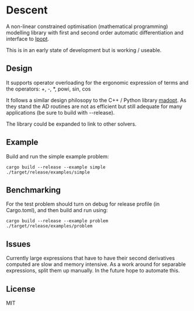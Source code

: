# Descent

A non-linear constrained optimisation (mathematical programming) modelling
library with first and second order automatic differentiation and interface to
[Ipopt](https://projects.coin-or.org/Ipopt).

This is in an early state of development but is working / useable.

## Design

It supports operator overloading for the ergonomic expression of terms and the
operators: +, -, \*, powi, sin, cos

It follows a similar design philosopy to the C++ / Python library
[madopt](https://github.com/stanle/madopt). As they stand the AD routines are
not as efficient but still adequate for many applications (be sure to build
with --release).

The library could be expanded to link to other solvers.

## Example

Build and run the simple example problem:

```
cargo build --release --example simple
./target/release/examples/simple
```

## Benchmarking

For the test problem should turn on debug for release profile (in Cargo.toml),
and then build and run using:

```
cargo build --release --example problem
./target/release/examples/problem
```

## Issues

Currently large expressions that have to have their second derivatives
computed are slow and memory intensive. As a work around for separable
expressions, split them up manually. In the future hope to automate this.

## License

MIT
